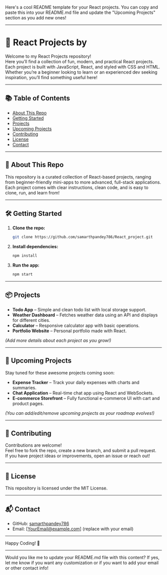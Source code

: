 Here's a cool README template for your React projects. You can copy and paste this into your README.md file and update the "Upcoming Projects" section as you add new ones!

---

# 🚀 React Projects by 

Welcome to my React Projects repository!  
Here you’ll find a collection of fun, modern, and practical React projects. Each project is built with JavaScript, React, and styled with CSS and HTML. Whether you’re a beginner looking to learn or an experienced dev seeking inspiration, you’ll find something useful here!

---

## 📚 Table of Contents

- [About This Repo](#about-this-repo)
- [Getting Started](#getting-started)
- [Projects](#projects)
- [Upcoming Projects](#upcoming-projects)
- [Contributing](#contributing)
- [License](#license)
- [Contact](#contact)

---

## 📝 About This Repo

This repository is a curated collection of React-based projects, ranging from beginner-friendly mini-apps to more advanced, full-stack applications.  
Each project comes with clear instructions, clean code, and is easy to clone, run, and learn from!

---

## 🛠️ Getting Started

1. **Clone the repo:**
   ```bash
   git clone https://github.com/samarthpandey786/React_project.git
   ```
2. **Install dependencies:**
   ```bash
   npm install
   ```
3. **Run the app:**
   ```bash
   npm start
   ```

---

## 📦 Projects

<!-- List your current projects here, for example: -->
- **Todo App** – Simple and clean todo list with local storage support.
- **Weather Dashboard** – Fetches weather data using an API and displays for different cities.
- **Calculator** – Responsive calculator app with basic operations.
- **Portfolio Website** – Personal portfolio made with React.

*(Add more details about each project as you grow!)*

---

## 🌟 Upcoming Projects

Stay tuned for these awesome projects coming soon:

- **Expense Tracker** – Track your daily expenses with charts and summaries.
- **Chat Application** – Real-time chat app using React and WebSockets.
- **E-commerce Storefront** – Fully functional e-commerce UI with cart and product pages.

*(You can add/edit/remove upcoming projects as your roadmap evolves!)*

---

## 🤝 Contributing

Contributions are welcome!  
Feel free to fork the repo, create a new branch, and submit a pull request.  
If you have project ideas or improvements, open an issue or reach out!

---

## 📝 License

This repository is licensed under the MIT License.

---

## 📬 Contact

- GitHub: [samarthpandey786](https://github.com/samarthpandey786)
- Email: [YourEmail@example.com] (replace with your email)

---

Happy Coding! 🚀

---

Would you like me to update your README.md file with this content? If yes, let me know if you want any customization or if you want to add your email or other contact info!


